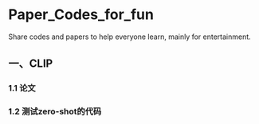 # Paper_Codes_for_fun
Share codes and papers to help everyone learn, mainly for entertainment.
## 一、CLIP
### 1.1 论文
### 1.2 测试zero-shot的代码

